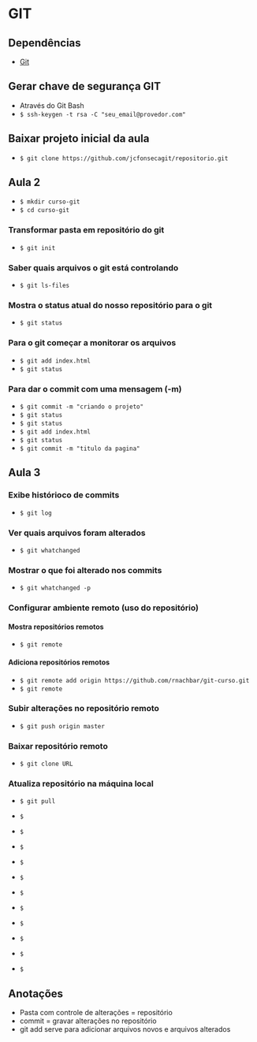 # GIT

## Dependências

* [Git](https://git-for-windows.github.io/)

## Gerar chave de segurança GIT

* Através do Git Bash
* `$ ssh-keygen -t rsa -C "seu_email@provedor.com"`

## Baixar projeto inicial da aula
* `$ git clone https://github.com/jcfonsecagit/repositorio.git`

## Aula 2

* `$ mkdir curso-git`
* `$ cd curso-git`

### Transformar pasta em repositório do git
* `$ git init`

### Saber quais arquivos o git está controlando
* `$ git ls-files`

### Mostra o status atual do nosso repositório para o git
* `$ git status`

### Para o git começar a monitorar os arquivos
* `$ git add index.html`
* `$ git status`

### Para dar o commit com uma mensagem (-m)
* `$ git commit -m "criando o projeto"`
* `$ git status`
* `$ git status`
* `$ git add index.html`
* `$ git status`
* `$ git commit -m "titulo da pagina"`

## Aula 3

### Exibe histórioco de commits
* `$ git log`

### Ver quais arquivos foram alterados
* `$ git whatchanged`

### Mostrar o que foi alterado nos commits
* `$ git whatchanged -p`

### Configurar ambiente remoto (uso do repositório)
#### Mostra repositórios remotos
* `$ git remote`
#### Adiciona repositórios remotos
* `$ git remote add origin https://github.com/rnachbar/git-curso.git`
* `$ git remote`

### Subir alterações no repositório remoto
* `$ git push origin master`
### Baixar repositório remoto
* `$ git clone URL`
### Atualiza repositório na máquina local
* `$ git pull`



* `$ `
* `$ `
* `$ `
* `$ `
* `$ `
* `$ `
* `$ `
* `$ `
* `$ `
* `$ `
* `$ `

## Anotações

* Pasta com controle de alterações = repositório
* commit = gravar alterações no repositório
* git add serve para adicionar arquivos novos e arquivos alterados